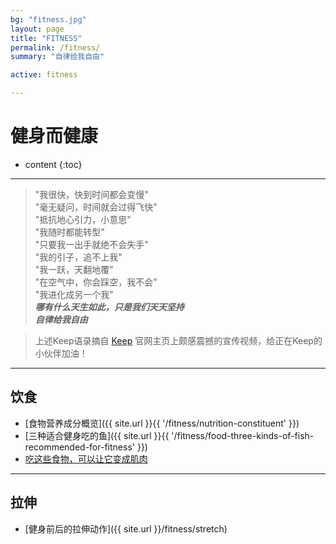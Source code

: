 ```yaml
---
bg: "fitness.jpg"
layout: page
title: "FITNESS"
permalink: /fitness/
summary: "自律给我自由"

active: fitness

---
```


<h1>健身而健康</h1>

* content
{:toc}

---

>"我很快，快到时间都会变慢"    
"毫无疑问，时间就会过得飞快"    
"抵抗地心引力，小意思"  
"我随时都能转型"  
"只要我一出手就绝不会失手"    
"我的引子，追不上我"  
"我一跃，天翻地覆"  
"在空气中，你会踩空，我不会"  
"我进化成另一个我"  
***哪有什么天生如此，只是我们天天坚持***  
***自律给我自由***


>上述Keep语录摘自 [Keep](https://gotokeep.com/) 官网主页上颇感震撼的宣传视频，给正在Keep的小伙伴加油！

<!--<video src="{{ site.url }}{{ site.img_path }}{{ '/keep.mp4' }}" controls="controls"></video>
-->
---

## 饮食
- [食物营养成分概览]({{ site.url }}{{ '/fitness/nutrition-constituent' }})
- [三种适合健身吃的鱼]({{ site.url }}{{ '/fitness/food-three-kinds-of-fish-recommended-for-fitness' }})
- [吃这些食物，可以让它变成肌肉](http://show.gotokeep.com/articles/586084562363ee3a3cdd8097)

---

## 拉伸
- [健身前后的拉伸动作]({{ site.url }}/fitness/stretch)

